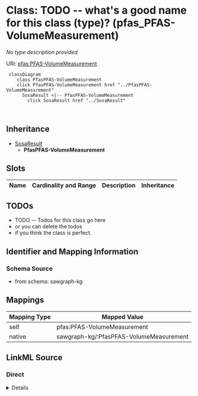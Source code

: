 

# Class: TODO -- what's a good name for this class (type)? (pfas_PFAS-VolumeMeasurement)


_No type description provided_





URI: [pfas:PFAS-VolumeMeasurement](http://sawgraph.spatialai.org/v1/pfas#PFAS-VolumeMeasurement)






```mermaid
 classDiagram
    class PfasPFAS-VolumeMeasurement
    click PfasPFAS-VolumeMeasurement href "../PfasPFAS-VolumeMeasurement"
      SosaResult <|-- PfasPFAS-VolumeMeasurement
        click SosaResult href "../SosaResult"
      
      
```





## Inheritance
* [SosaResult](../classes/SosaResult.md)
    * **PfasPFAS-VolumeMeasurement**



## Slots

| Name | Cardinality and Range | Description | Inheritance |
| ---  | --- | --- | --- |









## TODOs

* TODO -- Todos for this class go here
* or you can delete the todos
* if you think the class is perfect.

## Identifier and Mapping Information







### Schema Source


* from schema: sawgraph-kg




## Mappings

| Mapping Type | Mapped Value |
| ---  | ---  |
| self | pfas:PFAS-VolumeMeasurement |
| native | sawgraph-kg/:PfasPFAS-VolumeMeasurement |







## LinkML Source

<!-- TODO: investigate https://stackoverflow.com/questions/37606292/how-to-create-tabbed-code-blocks-in-mkdocs-or-sphinx -->

### Direct

<details>
```yaml
name: pfas_PFAS-VolumeMeasurement
description: No type description provided
title: TODO -- what's a good name for this class (type)?
todos:
- TODO -- Todos for this class go here
- or you can delete the todos
- if you think the class is perfect.
notes:
- Class with 733 occurences.
from_schema: sawgraph-kg
rank: 1000
is_a: sosa_Result
class_uri: pfas:PFAS-VolumeMeasurement

```
</details>

### Induced

<details>
```yaml
name: pfas_PFAS-VolumeMeasurement
description: No type description provided
title: TODO -- what's a good name for this class (type)?
todos:
- TODO -- Todos for this class go here
- or you can delete the todos
- if you think the class is perfect.
notes:
- Class with 733 occurences.
from_schema: sawgraph-kg
rank: 1000
is_a: sosa_Result
class_uri: pfas:PFAS-VolumeMeasurement

```
</details>